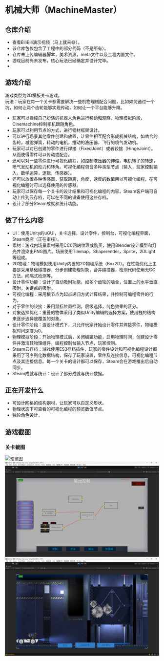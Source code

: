 # 机械大师（MachineMaster）
## 仓库介绍
* 查看BiliBili演示视频（马上就来😄）。
* 该仓库包仅包含了工程中的部分代码（不是所有）。  
* 仓库未上传编辑器脚本，美术资源，meta文件以及工程内置文件。
* 游戏目前尚未发布，核心玩法已经确定并设计完毕。
* 

## 游戏介绍
游戏类型为2D横板关卡游戏。  
玩法：玩家在每一个关卡都需要解决一些机物理械配合问题，比如如何通过一个坑，如何让两个齿轮能够实现传动，如何让一个平台能够升降。  
* 玩家可以操控自己扮演的机器人角色进行移动和观察，物理模拟阶段，Cinemachine控制相机跟随角色。
* 玩家可以利用节点的方式，进行钢材框架设计。
* 可以进行场景其他零件创建和放置，让零件相互配合形成机械结构，如啮合的齿轮，减震弹簧，转动的电机，推动的液压器，飞行的喷气发动机。
* 玩家可以对已创建的零件进行焊接（FixedJoint）或者铰接（HingeJoint）。从而使得零件可以传动或配合。
* 还可以对一些零件进行可视化编程，如控制液压器的伸缩，电机转子的转速，喷气发动机的动力和转角。可视化编程包含多种类型节点（输入，玩家控制输入，数学运算，逻辑，传感器）。
* 还可以放置各种传感器，获取距离，角度，速度的数值用以可视化编程。在可视化编程时可以选择使用的传感器。
* 玩家可以保存每一个关卡的设计结果和可视化编程的内容，Steam客户端可自动上传到云存档，可以在不同的设备使用这些存档。
* 设计了部分Steam成就和统计功能。

## 做了什么内容
* UI：使用Unity的uGUI，关卡选择，设计零件，控制台，可视化编程界面，Steam商店（正在审核）。
* 素材：游戏内场景素材采用CC0网站纹理或购买，使用Blender设计模型和灯光并渲染出PNG图片。场景使用Tilemap，Shaperender，Sprite，2DLight等组成。
* 2D物理：物理模拟使用Unity内置的2D物理系统（Box2D）。在性能优化上主要是采用基础碰撞器，分步创建物理对象，合并碰撞器，检测代码使用无GC方法，间隔式检测等。
* 设计零件功能：设计了自动吸附功能，如多个齿轮的啮合，位置上的水平垂直吸附，关键点的吸附。  
* 可视化编程：采用根节点为起点递归方式计算结果，并控制可编程零件的行为。  
* 对于零件的铰接：采用鼠标位置检测，层级选择，纯色效果的区分。
* 对象选择优化：重叠的物体采用了类似Unity编辑的选择方案，使用栈的结构来逐步选择被覆盖的对象。
* 设计零件阶段：游设计模式下，只允许玩家开始设计零件并焊接零件，物理模拟时间速度为0。
* 物理模拟阶段：开始物理模式后，关闭编辑功能，启用物理时间，创建设计零件并激活其物理组件，编程控制台输入节点，玩家控制。
* Steam云存档：游戏使用ES3存档插件，玩家的零件设计和可视化编程设计都采用了可序列化数据结构，保存了玩家设置，零件及连接信息，可视化编程节点及其连接信息。每一个关卡的设计都可以保存，Steam会在游戏推出后自动同步。
* Steam成就与统计：设计了部分成就与统计数据。

## 正在开发什么
* 可设计网格的结构钢材，让玩家可以自定义形状。
* 物理状态下可查看的可视化编程的预览数值节点。
* 独轮角色设计。

## 

## 游戏截图
### 关卡截图
![预览图](https://github.com/LYN-lynn/MachineMaster/blob/main/%E7%94%B5%E6%A2%AF%E5%85%B3%E5%8D%A1%E6%88%AA%E5%9B%BE.png)
![预览图](建模.png)
![预览图](关卡截图.png)

